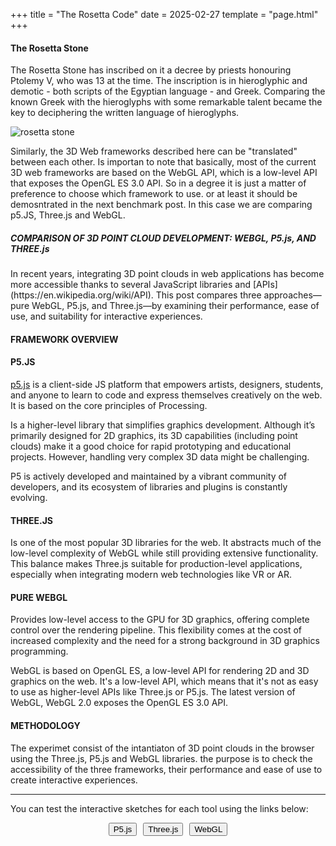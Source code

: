 +++
title = "The Rosetta Code"
date = 2025-02-27
template = "page.html"
+++

#### The Rosetta Stone

The Rosetta Stone has inscribed on it a decree by priests honouring Ptolemy V, who was 13 at the time. The inscription is in hieroglyphic and demotic - both scripts of the Egyptian language - and Greek. Comparing the known Greek with the hieroglyphs with some remarkable talent became the key to deciphering the written language of hieroglyphs.

![rosetta stone](https://sketchplanations.com/_next/image?url=https%3A%2F%2Fimages.prismic.io%2Fsketchplanations%2Fec6046c3-6ec9-46ae-9625-53f2c12376bc_129239825802.jpg%3Fauto%3Dcompress%2Cformat&w=1080&q=75)

Similarly, the 3D Web frameworks described here can be "translated" between each other. Is importan to note that basically, most of the current 3D web frameworks are based on the WebGL API, which is a low-level API that exposes the OpenGL ES 3.0 API. So in a degree it is just a matter of preference to choose which framework to use. or at least it should be demosntrated in the next benchmark post. In this case we are comparing p5.JS, Three.js and WebGL.  


##### COMPARISON OF 3D POINT CLOUD DEVELOPMENT: WEBGL, P5.js, AND THREE.js
<p>In recent years, integrating 3D point clouds in web applications has become more accessible thanks to several JavaScript libraries and [APIs](https://en.wikipedia.org/wiki/API). This post compares three approaches—pure WebGL, P5.js, and Three.js—by examining their performance, ease of use, and suitability for interactive experiences.</p>

#### FRAMEWORK OVERVIEW 
#### P5.JS

[p5.js](https://github.com/processing/p5.js) is a client-side JS platform that empowers artists, designers, students, and anyone to learn to code and express themselves creatively on the web. It is based on the core principles of Processing.

Is a higher-level library that simplifies graphics development. Although it’s primarily designed for 2D graphics, its 3D capabilities (including point clouds) make it a good choice for rapid prototyping and educational projects. However, handling very complex 3D data might be challenging.

P5 is actively developed and maintained by a vibrant community of developers, and its ecosystem of libraries and plugins is constantly evolving.
#### THREE.JS

Is one of the most popular 3D libraries for the web. It abstracts much of the low-level complexity of WebGL while still providing extensive functionality. This balance makes Three.js suitable for production-level applications, especially when integrating modern web technologies like VR or AR.
#### PURE WEBGL

Provides low-level access to the GPU for 3D graphics, offering complete control over the rendering pipeline. This flexibility comes at the cost of increased complexity and the need for a strong background in 3D graphics programming.

WebGL is based on OpenGL ES, a low-level API for rendering 2D and 3D graphics on the web. It's a low-level API, which means that it's not as easy to use as higher-level APIs like Three.js or P5.js. The latest version of WebGL, WebGL 2.0 exposes the OpenGL ES 3.0 API.


#### METHODOLOGY
<p>The experimet consist of the intantiaton of 3D point clouds in the browser using the Three.js, P5.js and WebGL libraries. the purpose is to check the accessibility of the three frameworks, their performance and ease of use to create interactive experiences.
</p>
<hr>

You can test the interactive sketches for each tool using the links below:
<div class="button-container" style="display: flex; gap: 10px; justify-content: center; align-items: center;">
    <a href="https://editor.p5js.org/jujpenabe/full/XV3EawH1b" target="_blank">
      <button style="margin: 0;">P5.js</button>
    </a>
    <a href="https://editor.p5js.org/jujpenabe/full/PzAJrh2a3" target="_blank">
      <button style="margin: 0;">Three.js</button>
    </a>
    <a href="https://editor.p5js.org/jujpenabe/full/O9QSgf-IM" target="_blank">
      <button style="margin: 0;">WebGL</button>
    </a>
</div>
